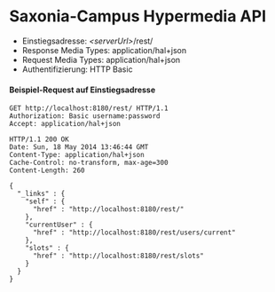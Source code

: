 # Saxonia-Campus Hypermedia API

* Einstiegsadresse: *\<serverUrl\>*/rest/
* Response Media Types: application/hal+json
* Request Media Types: application/hal+json
* Authentifizierung: HTTP Basic

#### Beispiel-Request auf Einstiegsadresse

```
GET http://localhost:8180/rest/ HTTP/1.1
Authorization: Basic username:password
Accept: application/hal+json

HTTP/1.1 200 OK
Date: Sun, 18 May 2014 13:46:44 GMT
Content-Type: application/hal+json
Cache-Control: no-transform, max-age=300
Content-Length: 260

{
  "_links" : {
    "self" : {
      "href" : "http://localhost:8180/rest/"
    },
    "currentUser" : {
      "href" : "http://localhost:8180/rest/users/current"
    },
    "slots" : {
      "href" : "http://localhost:8180/rest/slots"
    }
  }
}
```

